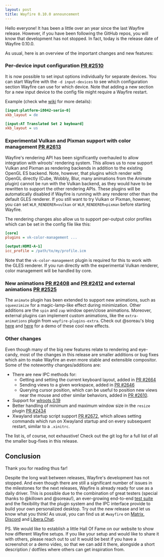 ```yaml
---
layout: post
title: Wayfire 0.10.0 announcement
---
```


Hello everyone! It has been a little over an year since the last Wayfire release. However, if you have been following the GitHub repos, you will know that development has not stopped. In fact, today is the release date of <span class="highlight">Wayfire 0.10.0</span>.
<!--more-->

As usual, here is an overview of the important changes and new features:

### Per-device input configuration [PR #2510](https://github.com/WayfireWM/wayfire/pull/2510)

It is now possible to set input options individually for separate devices. You can start Wayfire with the `-d input-devices` to see which configuration section Wayfire can use for which device. Note that adding a new section for a new input device to the config file might require a Wayfire restart.

Example (check whe [wiki](https://github.com/WayfireWM/wayfire/wiki/Configuration#input-device-specific-options) for more details):

```ini
[input:platform-i8042-serio-0]
xkb_layout = de

[input:AT Translated Set 2 keyboard]
xkb_layout = us
```

### Experimental Vulkan and Pixman support with color management [PR #2613](https://github.com/WayfireWM/wayfire/pull/2613)

Wayfire's rendering API has been significantly overhauled to allow integration with wlroots' rendering system. This allows us to now support Vulkan and Pixman as rendering backends in addition to the existing OpenGL ES backend. Note, however, that plugins which render with OpenGL directly (Cube, Wobbly, Blur, many animations from the Animate plugin) cannot be run with the Vulkan backend, as they would have to be rewritten to support the other rendering APIs. These plugins will be automatically disabled if Wayfire is running with any renderer other than the default GLES renderer. If you still want to try Vulkan or Pixman, however, you can set `WLR_RENDERER=vulkan` or `WLR_RENDERER=pixman` before starting Wayfire.

The rendering changes also allow us to support per-output color profiles which can be set in the config file like this:

```ini
[core]
plugins = vk-color-management ...

[output:HDMI-A-1]
icc_profile = /path/to/my/profile.icm
```

Note that the `vk-color-management` plugin is required for this to work with the GLES renderer. If you run directly with the experimental Vulkan renderer, color management will be handled by core.

### New animations [PR #2408](https://github.com/WayfireWM/wayfire/pull/2408) and [PR #2412](https://github.com/WayfireWM/wayfire/pull/2412) and external animations [PR #2525](https://github.com/WayfireWM/wayfire/pull/2525)

The `animate` plugin has been extended to support new animations, such as `squeezimize` for a magic-lamp-like effect during minimization. Other additions are the `spin` and `zap` window open/close animations.
Moreover, external plugins can implement custom animations, like the `extra-animations` plugin from `wayfire-plugins-extra`. Check out @soreau's blog [here](http://blog.northfield.ws/more-wayfire-animations/) and [here](http://blog.northfield.ws/wayfire-animation-updates/) for a demo of these cool new effects.

### Other changes

Even though many of the big new features relate to rendering and eye-candy, most of the changes in this release are smaller additions or bug fixes which aim to make Wayfire an even more stable and extensible compositor.
Some of the noteworthy changes/additions are:

- There are new IPC methods for:
    - Getting and setting the current keyboard layout, added in [PR #2664](https://github.com/WayfireWM/wayfire/pull/2664)
    - Sending views to a given workspace, added in [PR #2646](https://github.com/WayfireWM/wayfire/pull/2646)
    - Querying cursor position, which can be useful to position new views near the mouse and other similar behaviors, added in [PR #2610](https://github.com/WayfireWM/wayfire/pull/2610).
- Support for [wlroots 0.19](https://gitlab.freedesktop.org/wlroots/wlroots/-/releases/0.19.0)
- Better handling of minimum and maximum window size in the `resize` plugin [PR #2434](https://github.com/WayfireWM/wayfire/pull/2434)
- Xwayland startup script support [PR #2672](https://github.com/WayfireWM/wayfire/pull/2672), which allows setting commands which run on Xwayland startup and on every subsequent restart, similar to a `.xinitrc`.

The list is, of course, not exhaustive! Check out the git log for a full list of all the smaller bug-fixes in this release.

## Conclusion

Thank you for reading thus far!

Despite the long wait between releases, Wayfire's development has not stopped. And even though there are still a significant number of issues in the milestones for the next releases, Wayfire is already ready for use as a daily driver. This is possible due to the combination of great testers (special thanks to @killown and @soreau!), an ever-growing end-to-end [test suite](https://github.com/ammen99/wayfire-tests) and the flexibility that the plugin system and the IPC interface provide to build your own personalized desktop. Try out the new release and let us know what you think! As usual, you can find us at `#wayfire` on [Matrix](https://matrix.to/#/#wayfire:matrix.org), [Discord](https://discord.gg/5SWAxmBCUH) and [Libera.Chat](https://libera.chat/).

PS. We would like to establish a little Hall Of Fame on our website to show how different Wayfire setups. If you like your setup and would like to share it with others, please reach out to us! It would be best if you have a screenshot or a demo video, so that we can add it there, alongside a short description / dotfiles where others can get inspiration from.
